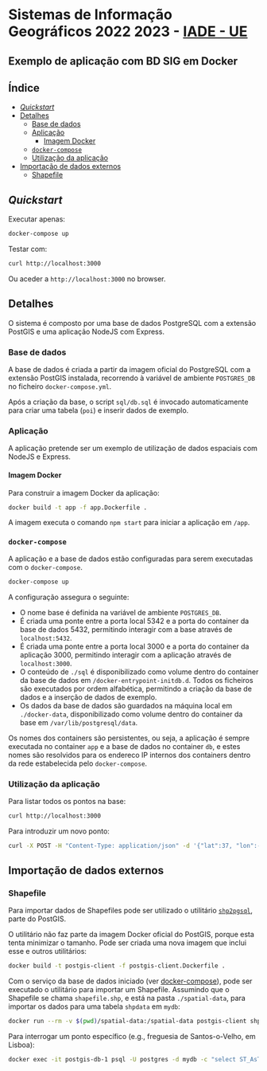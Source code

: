 # Sistemas de Informação Geográficos 2022 2023 - [IADE - UE](https://www.iade.europeia.pt/) <!-- omit in toc -->

## Exemplo de aplicação com BD SIG em Docker <!-- omit in toc -->

## Índice <!-- omit in toc -->

- [*Quickstart*](#quickstart)
- [Detalhes](#detalhes)
  - [Base de dados](#base-de-dados)
  - [Aplicação](#aplicação)
    - [Imagem Docker](#imagem-docker)
  - [`docker-compose`](#docker-compose)
  - [Utilização da aplicação](#utilização-da-aplicação)
- [Importação de dados externos](#importação-de-dados-externos)
  - [Shapefile](#shapefile)

## *Quickstart*

Executar apenas:

```bash
docker-compose up
```

Testar com:

```bash
curl http://localhost:3000
```

Ou aceder a `http://localhost:3000` no browser.

## Detalhes

O sistema é composto por uma base de dados PostgreSQL com a extensão PostGIS e uma aplicação NodeJS com Express.

### Base de dados

A base de dados é criada a partir da imagem oficial do PostgreSQL com a extensão PostGIS instalada, recorrendo à variável de ambiente `POSTGRES_DB` no ficheiro `docker-compose.yml`.

Após a criação da base, o script `sql/db.sql` é invocado automaticamente para criar uma tabela (`poi`) e inserir dados de exemplo.

### Aplicação

A aplicação pretende ser um exemplo de utilização de dados espaciais com NodeJS e Express.

#### Imagem Docker

Para construir a imagem Docker da aplicação:

```bash
docker build -t app -f app.Dockerfile .
```

A imagem executa o comando `npm start` para iniciar a aplicação em `/app`.

### `docker-compose`

A aplicação e a base de dados estão configuradas para serem executadas com o `docker-compose`.

```bash	
docker-compose up
```

A configuração assegura o seguinte:

- O nome base é definida na variável de ambiente `POSTGRES_DB`.
- É criada uma ponte entre a porta local 5342 e a porta do container da base de dados 5432, permitindo interagir com a base através de `localhost:5432`.
- É criada uma ponte entre a porta local 3000 e a porta do container da aplicação 3000, permitindo interagir com a aplicação através de `localhost:3000`.
- O conteúdo de `./sql` é disponibilizado como volume dentro do container da base de dados em `/docker-entrypoint-initdb.d`. Todos os ficheiros são executados por ordem alfabética, permitindo a criação da base de dados e a inserção de dados de exemplo.
- Os dados da base de dados são guardados na máquina local em `./docker-data`, disponibilizado como volume dentro do container da base em `/var/lib/postgresql/data`.

Os nomes dos containers são persistentes, ou seja, a aplicação é sempre executada no container `app` e a base de dados no container `db`, e estes nomes são resolvidos para os endereco IP internos dos containers dentro da rede estabelecida pelo `docker-compose`.

### Utilização da aplicação

Para listar todos os pontos na base:

```bash
curl http://localhost:3000
```

Para introduzir um novo ponto:

```bash
curl -X POST -H "Content-Type: application/json" -d '{"lat":37, "lon":-9, "description":"test"}' localhost:3000
```

## Importação de dados externos

### Shapefile

Para importar dados de Shapefiles pode ser utilizado o utilitário [`shp2pgsql`](https://postgis.net/docs/using_postgis_dbmanagement.html#shp2pgsql_usage), parte do PostGIS.

O utilitário não faz parte da imagem Docker oficial do PostGIS, porque esta tenta minimizar o tamanho. Pode ser criada uma nova imagem que inclui esse e outros utilitários:

```bash
docker build -t postgis-client -f postgis-client.Dockerfile .
```

Com o serviço da base de dados iniciado (ver [docker-compose](#docker-compose)), pode ser executado o utilitário para importar um Shapefile. Assumindo que o Shapefile se chama `shapefile.shp`, e está na pasta `./spatial-data`, para importar os dados para uma tabela `shpdata` em `mydb`:

```bash
docker run --rm -v $(pwd)/spatial-data:/spatial-data postgis-client shp2pgsql -s 4326 /spatial-data/shapefile.shp shpdata| docker exec -i postgis-db-1 psql -U postgres -d mydb
```

Para interrogar um ponto específico (e.g., freguesia de Santos-o-Velho, em Lisboa):

```bash
docker exec -it postgis-db-1 psql -U postgres -d mydb -c "select ST_AsText(geom) from shpdata where gid=2398;"
```
